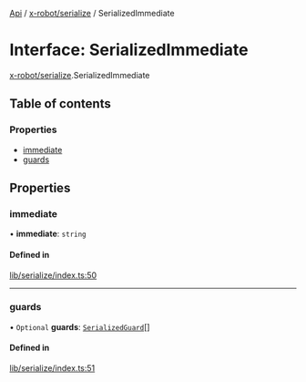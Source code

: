 [Api](../README.md) / [x-robot/serialize](../modules/x_robot_serialize.md) / SerializedImmediate

# Interface: SerializedImmediate

[x-robot/serialize](../modules/x_robot_serialize.md).SerializedImmediate

## Table of contents

### Properties

- [immediate](x_robot_serialize.SerializedImmediate.md#immediate)
- [guards](x_robot_serialize.SerializedImmediate.md#guards)

## Properties

### immediate

• **immediate**: `string`

#### Defined in

[lib/serialize/index.ts:50](https://github.com/Masquerade-Circus/x-robot/blob/5edbfcd/lib/serialize/index.ts#L50)

___

### guards

• `Optional` **guards**: [`SerializedGuard`](x_robot_serialize.SerializedGuard.md)[]

#### Defined in

[lib/serialize/index.ts:51](https://github.com/Masquerade-Circus/x-robot/blob/5edbfcd/lib/serialize/index.ts#L51)
